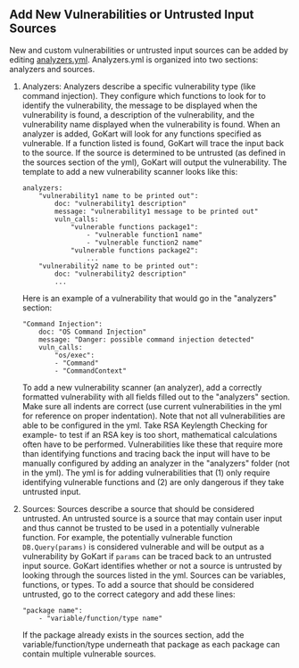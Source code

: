 ## Add New Vulnerabilities or Untrusted Input Sources
New and custom vulnerabilities or untrusted input sources can be added by editing [analyzers.yml](analyzers.yml).
Analyzers.yml is organized into two sections: analyzers and sources. 

1) Analyzers: Analyzers describe a specific vulnerability type (like command injection). 
    They configure which functions to look for to identify the vulnerability, the message to be displayed when 
    the vulnerability is found, a description of the vulnerability, and the vulnerability name displayed when the vulnerability is found. When an analyzer is added, GoKart will look for any functions specified as vulnerable. If a function listed is found, GoKart will trace the input back to the source. If the source is determined to be untrusted (as defined in the sources section of the yml), GoKart will output the vulnerability. The template to add a new vulnerability scanner looks like this:

    ```
    analyzers:
        "vulnerability1 name to be printed out":
            doc: "vulnerability1 description"
            message: "vulnerability1 message to be printed out"
            vuln_calls:
                "vulnerable functions package1":
                    - "vulnerable function1 name"
                    - "vulnerable function2 name"
                "vulnerable functions package2":
                    ...
        "vulnerability2 name to be printed out":
            doc: "vulnerability2 description"
            ...
    ```

    Here is an example of a vulnerability that would go in the "analyzers" section: 

    ```
    "Command Injection":
        doc: "OS Command Injection"
        message: "Danger: possible command injection detected"
        vuln_calls:
            "os/exec":
            - "Command"
            - "CommandContext"
    ```

    To add a new vulnerability scanner (an analyzer), add a correctly formatted vulnerability with all fields filled out to the "analyzers" section. Make sure all indents are correct (use current vulnerabilities in the yml for reference on proper indentation). Note that not all vulnerabilities are able to be configured in the yml. Take RSA Keylength Checking for example- to test if an RSA key is too short, mathematical calculations often have to be performed. Vulnerabilities like these that require more than identifying functions and tracing back the input will have to be manually configured by adding an analyzer in the "analyzers" folder (not in the yml). The yml is for adding vulnerabilities that (1) only require identifying vulnerable functions and (2) are only dangerous if they take untrusted input.

2) Sources: Sources describe a source that should be considered untrusted. An untrusted source is a source that may contain user input and thus cannot be trusted to be used in a potentially vulnerable function. For example, the potentially vulnerable function `DB.Query(params)` is considered vulnerable and will be output as a vulnerability by GoKart if `params` can be traced back to an untrusted input source. GoKart identifies whether or not a source is untrusted by looking through the sources listed in the yml. Sources can be variables, functions, or types. To add a source that should be considered untrusted, go to the correct category and add these lines:

    ```
    "package name":
        - "variable/function/type name"
    ```

    If the package already exists in the sources section, add the variable/function/type underneath that package as each package can contain multiple vulnerable sources.